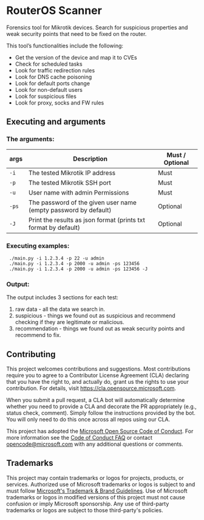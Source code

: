 # RouterOS Scanner

Forensics tool for Mikrotik devices. Search for suspicious properties and weak security points that need to be fixed on the router.

This tool’s functionalities include the following: 
- Get the version of the device and map it to CVEs 
- Check for scheduled tasks 
- Look for traffic redirection rules 
- Look for DNS cache poisoning 
- Look for default ports change 
- Look for non-default users 
- Look for suspicious files
- Look for proxy, socks and FW rules

## Executing and arguments
	
### The arguments:

 **args** | **Description**							                        | **Must / Optional**
----------| ----------------------------------------------------------------| -------------------
`-i`	  | The tested Mikrotik IP address			                        | Must
`-p`	  | The tested Mikrotik SSH port			                        | Must
`-u`	  | User name with admin Permissions		                        | Must
`-ps`     | The password of the given user name	(empty password by default)	| Optional
`-J`	  | Print the results as json format (prints txt format by default)	| Optional

### Executing examples:
	 ./main.py -i 1.2.3.4 -p 22 -u admin
	 ./main.py -i 1.2.3.4 -p 2000 -u admin -ps 123456
	 ./main.py -i 1.2.3.4 -p 2000 -u admin -ps 123456 -J

### Output:
The output includes 3 sections for each test:
1. raw data - all the data we search in.
2. suspicious - things we found out as suspicious and recommend checking if they are legitimate or malicious.
3. recommendation - things we found out as weak security points and recommend to fix.


## Contributing

This project welcomes contributions and suggestions.  Most contributions require you to agree to a
Contributor License Agreement (CLA) declaring that you have the right to, and actually do, grant us
the rights to use your contribution. For details, visit https://cla.opensource.microsoft.com.

When you submit a pull request, a CLA bot will automatically determine whether you need to provide
a CLA and decorate the PR appropriately (e.g., status check, comment). Simply follow the instructions
provided by the bot. You will only need to do this once across all repos using our CLA.

This project has adopted the [Microsoft Open Source Code of Conduct](https://opensource.microsoft.com/codeofconduct/).
For more information see the [Code of Conduct FAQ](https://opensource.microsoft.com/codeofconduct/faq/) or
contact [opencode@microsoft.com](mailto:opencode@microsoft.com) with any additional questions or comments.

## Trademarks

This project may contain trademarks or logos for projects, products, or services. Authorized use of Microsoft 
trademarks or logos is subject to and must follow 
[Microsoft's Trademark & Brand Guidelines](https://www.microsoft.com/en-us/legal/intellectualproperty/trademarks/usage/general).
Use of Microsoft trademarks or logos in modified versions of this project must not cause confusion or imply Microsoft sponsorship.
Any use of third-party trademarks or logos are subject to those third-party's policies.
